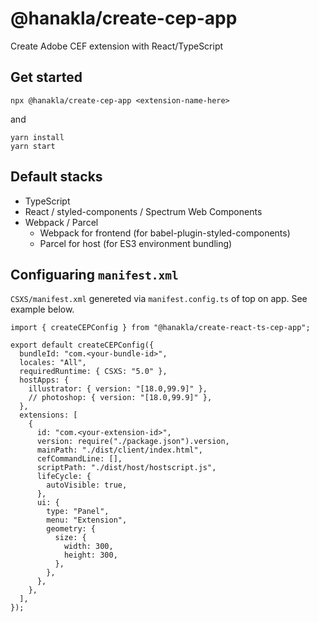 # @hanakla/create-cep-app

Create Adobe CEF extension with React/TypeScript

## Get started

```
npx @hanakla/create-cep-app <extension-name-here>
```

and

```
yarn install
yarn start
```

## Default stacks

- TypeScript
- React / styled-components / Spectrum Web Components
- Webpack / Parcel
  - Webpack for frontend (for babel-plugin-styled-components)
  - Parcel for host (for ES3 environment bundling)

## Configuaring `manifest.xml`

`CSXS/manifest.xml` genereted via `manifest.config.ts` of top on app.
See example below.

```tsx
import { createCEPConfig } from "@hanakla/create-react-ts-cep-app";

export default createCEPConfig({
  bundleId: "com.<your-bundle-id>",
  locales: "All",
  requiredRuntime: { CSXS: "5.0" },
  hostApps: {
    illustrator: { version: "[18.0,99.9]" },
    // photoshop: { version: "[18.0,99.9]" },
  },
  extensions: [
    {
      id: "com.<your-extension-id>",
      version: require("./package.json").version,
      mainPath: "./dist/client/index.html",
      cefCommandLine: [],
      scriptPath: "./dist/host/hostscript.js",
      lifeCycle: {
        autoVisible: true,
      },
      ui: {
        type: "Panel",
        menu: "Extension",
        geometry: {
          size: {
            width: 300,
            height: 300,
          },
        },
      },
    },
  ],
});
```

